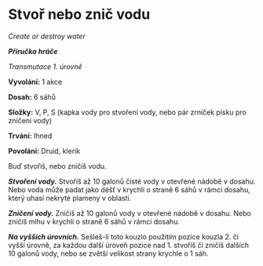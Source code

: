 # Stvoř nebo znič vodu

*Create or destroy water*

***Příručka hráče***

*Transmutace 1. úrovně*

**Vyvolání:** 1 akce

**Dosah:** 6 sáhů

**Složky:** V, P, S (kapka vody pro stvoření vody, nebo pár zrníček písku pro zničení vody)

**Trvání:** Ihned

**Povolání:** Druid, klerik

Buď stvoříš, nebo zničíš vodu.

***Stvoření vody.*** Stvoříš až 10 galonů čisté vody v otevřené nádobě v dosahu. Nebo voda může padat jako déšť v krychli o straně 6 sáhů v rámci dosahu, který uhasí nekryté plameny v oblasti.

***Zničení vody.*** Zničíš až 10 galonů vody v otevřené nádobě v dosahu. Nebo zničíš mlhu v krychli o straně 6 sáhů v rámci dosahu.

***Na vyšších úrovních.*** Sešleš-li toto kouzlo použitím pozice kouzla 2. či vyšší úrovně, za každou další úroveň pozice nad 1. stvoříš či zničíš dalších 10 galonů vody, nebo se zvětší velikost strany krychle o 1 sáh.